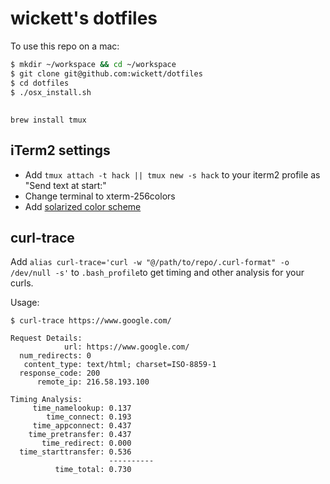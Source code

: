 # wickett's dotfiles

To use this repo on a mac:
```bash
$ mkdir ~/workspace && cd ~/workspace
$ git clone git@github.com:wickett/dotfiles
$ cd dotfiles
$ ./osx_install.sh
```
##
`brew install tmux`


## iTerm2 settings

* Add `tmux attach -t hack || tmux new -s hack` to your iterm2 profile as "Send text at start:"
* Change terminal to xterm-256colors
* Add [solarized color scheme](http://ethanschoonover.com/solarized)

## curl-trace
Add `alias curl-trace='curl -w "@/path/to/repo/.curl-format" -o /dev/null -s'` to `.bash_profile`to get timing and other analysis for your curls.

Usage:

```
$ curl-trace https://www.google.com/

Request Details:
            url: https://www.google.com/
  num_redirects: 0
   content_type: text/html; charset=ISO-8859-1
  response_code: 200
      remote_ip: 216.58.193.100

Timing Analysis:
     time_namelookup: 0.137
        time_connect: 0.193
     time_appconnect: 0.437
    time_pretransfer: 0.437
       time_redirect: 0.000
  time_starttransfer: 0.536
                      ----------
          time_total: 0.730

```
